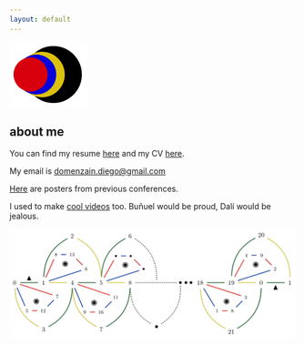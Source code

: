 ```yaml
---
layout: default
---
```


[![](images/diegozain.png)](./)

## about me

You can find my resume [here](./resume.pdf) and my CV [here](./diego-cv.pdf).

My email is domenzain.diego@gmail.com

[Here](https://github.com/diegozain/posters?files=1) are posters from previous conferences.

I used to make [cool videos](https://vimeo.com/muantariclo) too. Buñuel would be proud, Dalí would be jealous.

[![](images/quantum-code-.png)](./)
